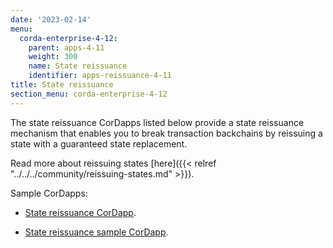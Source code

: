 ```yaml
---
date: '2023-02-14'
menu:
  corda-enterprise-4-12:
    parent: apps-4-11
    weight: 300
    name: State reissuance
    identifier: apps-reissuance-4-11
title: State reissuance
section_menu: corda-enterprise-4-12
---
```


The state reissuance CorDapps listed below provide a state reissuance mechanism that enables you to break transaction backchains by reissuing a state with a guaranteed state replacement.

Read more about reissuing states [here]({{< relref "../../../community/reissuing-states.md" >}}).

Sample CorDapps:

* [State reissuance CorDapp](https://github.com/corda/reissue-cordapp).

* [State reissuance sample CorDapp](https://github.com/corda/reissue-sample-cordapp).
